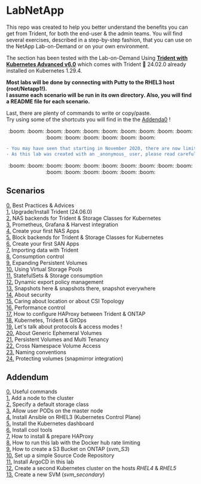 # LabNetApp

This repo was created to help you better understand the benefits you can get from Trident, for both the end-user & the admin teams. 
You will find several exercises, described in a step-by-step fashion, that you can use on the NetApp Lab-on-Demand  or on your own environment.  

<!-- ## A. Kubernetes v6 (with CSI) :new:  -->

The section has been tested with the Lab-on-Demand Using [**Trident with Kubernetes Advanced v6.0**](https://labondemand.netapp.com/lab/tridentadvlab) which comes with Trident :trident: 24.02.0 already installed on Kubernetes 1.29.4.  

**Most labs will be done by connecting with Putty to the RHEL3 host (root/Netapp1!).  
I assume each scenario will be run in its own directory. Also, you will find a README file for each scenario.**  

Last, there are plenty of commands to write or copy/paste.  
Try using some of the shortcuts you will find in the the [Addenda0](Kubernetes_v5/Addendum/Addenda00) !  

<p align="center">:boom: :boom: :boom: :boom: :boom: :boom: :boom: :boom: :boom: :boom: :boom: :boom: :boom: :boom: :boom: :boom:</p>  

```diff
- You may have seen that starting in November 2020, there are now limits on how many pull requests can be done on the Docker Hub.  
- As this lab was created with an _anonymous_ user, please read carefully the Addenda08 before starting this lab.
```

<p align="center">:boom: :boom: :boom: :boom: :boom: :boom: :boom: :boom: :boom: :boom: :boom: :boom: :boom: :boom: :boom: :boom:</p>  

Scenarios  
---------  
[0.](Kubernetes_v6/Scenarios/Scenario00) Best Practices & Advices  
[1.](Kubernetes_v6/Scenarios/Scenario01) Upgrade/Install Trident (24.06.0)  
[2.](Kubernetes_v6/Scenarios/Scenario02) NAS backends for Trident & Storage Classes for Kubernetes  
[3.](Kubernetes_v6/Scenarios/Scenario03) Prometheus, Grafana & Harvest integration  
[4.](Kubernetes_v6/Scenarios/Scenario04) Create your first NAS Apps  
[5.](Kubernetes_v6/Scenarios/Scenario05) Block backends for Trident & Storage Classes for Kubernetes  
[6.](Kubernetes_v6/Scenarios/Scenario06) Create your first SAN Apps  
[7.](Kubernetes_v6/Scenarios/Scenario07) Importing data with Trident  
[8.](Kubernetes_v6/Scenarios/Scenario08) Consumption control  
[9.](Kubernetes_v6/Scenarios/Scenario09) Expanding Persistent Volumes  
[10.](Kubernetes_v6/Scenarios/Scenario10) Using Virtual Storage Pools  
[11.](Kubernetes_v6/Scenarios/Scenario11) StatefulSets & Storage consumption  
[12.](Kubernetes_v6/Scenarios/Scenario12) Dynamic export policy management  
[13.](Kubernetes_v6/Scenarios/Scenario13) Snapshots here & snapshots there, snapshot everywhere  
[14.](Kubernetes_v6/Scenarios/Scenario14) About security  
[15.](Kubernetes_v6/Scenarios/Scenario15) Caring about location or about CSI Topology  
[16.](Kubernetes_v6/Scenarios/Scenario16) Performance control  
[17.](Kubernetes_v6/Scenarios/Scenario17) How to configure HAProxy between Trident & ONTAP  
[18.](Kubernetes_v6/Scenarios/Scenario18) Kubernetes, Trident & GitOps  
[19.](Kubernetes_v6/Scenarios/Scenario19) Let's talk about protocols & access modes !  
[20.](Kubernetes_v6/Scenarios/Scenario20) About Generic Ephemeral Volumes  
[21.](Kubernetes_v6/Scenarios/Scenario21) Persistent Volumes and Multi Tenancy  
[22.](Kubernetes_v6/Scenarios/Scenario22) Cross Namespace Volume Access  
[23.](Kubernetes_v6/Scenarios/Scenario23) Naming conventions  
[24.](Kubernetes_v6/Scenarios/Scenario24) Protecting volumes (snapmirror integration)  

Addendum
--------
[0.](Kubernetes_v6/Addendum/Addenda00) Useful commands  
[1.](Kubernetes_v6/Addendum/Addenda01) Add a node to the cluster  
[2.](Kubernetes_v6/Addendum/Addenda02) Specify a default storage class  
[3.](Kubernetes_v6/Addendum/Addenda03) Allow user PODs on the master node  
[4.](Kubernetes_v6/Addendum/Addenda04) Install Ansible on RHEL3 (Kubernetes Control Plane)  
[5.](Kubernetes_v6/Addendum/Addenda05) Install the Kubernetes dashboard  
[6.](Kubernetes_v6/Addendum/Addenda06) Install cool tools  
[7.](Kubernetes_v6/Addendum/Addenda07) How to install & prepare HAProxy  
[8.](Kubernetes_v6/Addendum/Addenda08) How to run this lab with the Docker hub rate limiting  
[9.](Kubernetes_v6/Addendum/Addenda09) How to create a S3 Bucket on ONTAP (_svm_S3_)  
[10.](Kubernetes_v6/Addendum/Addenda10) Set up a simple Source Code Repository  
[11.](Kubernetes_v6/Addendum/Addenda11) Install ArgoCD in this lab  
[12.](Kubernetes_v6/Addendum/Addenda12) Create a second Kubernetes cluster on the hosts _RHEL4_ & _RHEL5_  
[13.](Kubernetes_v6/Addendum/Addenda13) Create a new SVM (_svm_secondary_)  

<!-- OLD CONTENT

Kubernetes v5: https://labondemand.netapp.com/node/240
Scenarios  
---------  
[0.](Kubernetes_v5/Scenarios/Scenario00) Best Practices & Advices  
[1.](Kubernetes_v5/Scenarios/Scenario01) Upgrade/Install Trident (23.07.0) :arrows_counterclockwise:  
[2.](Kubernetes_v5/Scenarios/Scenario02) Configure your first NAS backends & storage classes :arrows_counterclockwise:  
[3.](Kubernetes_v5/Scenarios/Scenario03) Upgrade and use Prometheus, Grafana & Harvest  
[4.](Kubernetes_v5/Scenarios/Scenario04) Deploy your first app with File storage  
[5.](Kubernetes_v5/Scenarios/Scenario05) Configure your first iSCSI backends & storage classes  
[6.](Kubernetes_v5/Scenarios/Scenario06) Deploy your first app with Block storage  
[7.](Kubernetes_v5/Scenarios/Scenario07) Importing data with Trident :arrows_counterclockwise:  
[8.](Kubernetes_v5/Scenarios/Scenario08) Consumption control  
[9.](Kubernetes_v5/Scenarios/Scenario09) Expanding Persistent Volumes  
[10.](Kubernetes_v5/Scenarios/Scenario10) Using Virtual Storage Pools  
[11.](Kubernetes_v5/Scenarios/Scenario11) StatefulSets & Storage consumption  
[12.](Kubernetes_v5/Scenarios/Scenario12) Dynamic export policy management  
[13.](Kubernetes_v5/Scenarios/Scenario13) Snapshots here & snapshots there, snapshot everywhere :arrows_counterclockwise:  
[14.](Kubernetes_v5/Scenarios/Scenario14) About security :arrows_counterclockwise:  
[15.](Kubernetes_v5/Scenarios/Scenario15) Caring about location or about CSI Topology  
[16.](Kubernetes_v5/Scenarios/Scenario16) Performance control  
[17.](Kubernetes_v5/Scenarios/Scenario17) How to configure HAProxy between Trident & ONTAP  
[18.](Kubernetes_v5/Scenarios/Scenario18) Kubernetes, Trident & GitOps  
[19.](Kubernetes_v5/Scenarios/Scenario19) Let's talk about protocols & access modes !  
[20.](Kubernetes_v5/Scenarios/Scenario20) About Generic Ephemeral Volumes  
[21.](Kubernetes_v5/Scenarios/Scenario21) Persistent Volumes and Multi Tenancy  
[22.](Kubernetes_v5/Scenarios/Scenario22) Cross Namespace Volume Access  

Addendum
--------
[0.](Kubernetes_v5/Addendum/Addenda00) Useful commands  
[1.](Kubernetes_v5/Addendum/Addenda01) Add a node to the cluster  
[2.](Kubernetes_v5/Addendum/Addenda02) Specify a default storage class  
[3.](Kubernetes_v5/Addendum/Addenda03) Allow user PODs on the master node  
[4.](Kubernetes_v5/Addendum/Addenda04) Install Ansible on RHEL3 (Kubernetes Master)  
[5.](Kubernetes_v5/Addendum/Addenda05) Install a Load Balancer (MetalLB) :arrows_counterclockwise:  
[6.](Kubernetes_v5/Addendum/Addenda06) Install the Kubernetes dashboard  
[7.](Kubernetes_v5/Addendum/Addenda07) Install cool tools  
[8.](Kubernetes_v5/Addendum/Addenda08) How to run this lab with the Docker hub rate limiting  
[9.](Kubernetes_v5/Addendum/Addenda09) How to install & prepare HAProxy  
[10.](Kubernetes_v5/Addendum/Addenda10) How to create a S3 Bucket on ONTAP  
[11.](Kubernetes_v5/Addendum/Addenda11) Set up a simple Source Code Repository  
[12.](Kubernetes_v5/Addendum/Addenda12) Install ArgoCD in this lab  


## A. Kubernetes v4

Scenarios  
---------  
[0.](Kubernetes_v4/Scenarios/Scenario00) Best Practices & Advices  
[1.](Kubernetes_v4/Scenarios/Scenario01) Upgrade/Install Trident (v21.07.2)  
[2.](Kubernetes_v4/Scenarios/Scenario02) Configure your first NAS backends & storage classes  
[3.](Kubernetes_v4/Scenarios/Scenario03) Upgrade and use Prometheus, Grafana & Harvest  
[4.](Kubernetes_v4/Scenarios/Scenario04) Deploy your first app with File storage  
[5.](Kubernetes_v4/Scenarios/Scenario05) Configure your first iSCSI backends & storage classes  
[6.](Kubernetes_v4/Scenarios/Scenario06) Deploy your first app with Block storage  
[7.](Kubernetes_v4/Scenarios/Scenario07) Use the 'import' feature of Trident  
[8.](Kubernetes_v4/Scenarios/Scenario08) Consumption control  
[9.](Kubernetes_v4/Scenarios/Scenario09) Expanding Persistent Volumes  
[10.](Kubernetes_v4/Scenarios/Scenario10) Using Virtual Storage Pools  
[11.](Kubernetes_v4/Scenarios/Scenario11) StatefulSets & Storage consumption  
[12.](Kubernetes_v4/Scenarios/Scenario12) Dynamic export policy management  
[13.](Kubernetes_v4/Scenarios/Scenario13) Kubernetes CSI Snapshots & PVC from Snapshot workflows  
[14.](Kubernetes_v4/Scenarios/Scenario14) About security  
[15.](Kubernetes_v4/Scenarios/Scenario15) Caring about location or about CSI Topology  
[16.](Kubernetes_v4/Scenarios/Scenario16) Performance control  
[17.](Kubernetes_v4/Scenarios/Scenario17) How to configure HAProxy between Trident & ONTAP  
[18.](Kubernetes_v4/Scenarios/Scenario18) Kubernetes, Trident & GitOps  
[19.](Kubernetes_v4/Scenarios/Scenario19) Let's talk about protocols & access modes !  
[20.](Kubernetes_v4/Scenarios/Scenario20) About Generic Ephemeral Volumes  
[21.](Kubernetes_v4/Scenarios/Scenario21) Persistent Volumes and Virtual vClusters :new:  

Addendum
--------
[0.](Kubernetes_v4/Addendum/Addenda00) Useful commands  
[1.](Kubernetes_v4/Addendum/Addenda01) Add a node to the cluster  
[2.](Kubernetes_v4/Addendum/Addenda02) Specify a default storage class  
[3.](Kubernetes_v4/Addendum/Addenda03) Allow user PODs on the master node  
[4.](Kubernetes_v4/Addendum/Addenda04) Install Ansible on RHEL3 (Kubernetes Master)  
[5.](Kubernetes_v4/Addendum/Addenda05) Install a Load Balancer (MetalLB)  
[6.](Kubernetes_v4/Addendum/Addenda06) Install the Kubernetes dashboard  
[7.](Kubernetes_v4/Addendum/Addenda07) Install cool tools :arrows_counterclockwise:  
[8.](Kubernetes_v4/Addendum/Addenda08) How to run this lab with the Docker hub rate limiting  
[9.](Kubernetes_v4/Addendum/Addenda09) How to upgrade ONTAP  
[10.](Kubernetes_v4/Addendum/Addenda10) How to install & prepare HAProxy  
[11.](Kubernetes_v4/Addendum/Addenda11) How to create a S3 Bucket on ONTAP  
[12.](Kubernetes_v4/Addendum/Addenda12) Set up a simple Source Code Repository  
[13.](Kubernetes_v4/Addendum/Addenda13) Install ArgoCD in this lab  
[14.](Kubernetes_v4/Addendum/Addenda14) Upgrade Kubernetes :new: 

## B. Kubernetes v2 (with CSI)

The section has been tested with the Lab-on-Demand Using "**Trident with Kubernetes and ONTAP v3.1**" which comes with Trident :trident: 19.07 already installed on Kubernetes 1.15.3.

:boom:  
Most labs will be done by connecting with Putty to the RHEL3 host (root/Netapp1!).  
I assume each scenario will be run in its own directory. Also, you will find a README file for each scenario.  

Last, there are plenty of commands to write or copy/paste.  
Try using some of the shortcuts you will find in the the Addenda0!  
:boom:  

Scenarios (updated for Trident 20.10)
---------
[1.](Kubernetes_v2/Scenarios/Scenario01) Install/Upgrade Trident  
[2.](Kubernetes_v2/Scenarios/Scenario02) Configure your first NAS backends & storage classes  
[3.](Kubernetes_v2/Scenarios/Scenario03) Install and use Prometheus & Grafana :arrows_counterclockwise:  
[4.](Kubernetes_v2/Scenarios/Scenario04) Deploy your first app with File storage  
[5.](Kubernetes_v2/Scenarios/Scenario05) Configure your first iSCSI backends & storage classes  
[6.](Kubernetes_v2/Scenarios/Scenario06) Deploy your first app with Block storage  
[7.](Kubernetes_v2/Scenarios/Scenario07) Use the 'import' feature of Trident  
[8.](Kubernetes_v2/Scenarios/Scenario08) Consumption control  
[9.](Kubernetes_v2/Scenarios/Scenario09) Resize a NFS CSI PVC  
[10.](Kubernetes_v2/Scenarios/Scenario10) Using Virtual Storage Pools  
[11.](Kubernetes_v2/Scenarios/Scenario11) StatefulSets & Storage consumption  
[12.](Kubernetes_v2/Scenarios/Scenario12) Resize a iSCSI CSI PVC (*requires Kubernetes 1.16 minimum*)  
[13.](Kubernetes_v2/Scenarios/Scenario13) Dynamic export policy management  
[14.](Kubernetes_v2/Scenarios/Scenario14) Kubernetes CSI Snapshots & PVC from Snapshot workflows (*requires Kubernetes 1.17 minimum*)  
[15.](Kubernetes_v2/Scenarios/Scenario15) About security  
[16.](Kubernetes_v2/Scenarios/Scenario16) Caring about location or about CSI Topology (*requires Kubernetes 1.17 minimum*)  

Addendum
--------
[0.](Kubernetes_v2/Addendum/Addenda00) Useful commands  
[1.](Kubernetes_v2/Addendum/Addenda01) Add a node to the cluster  
[2.](Kubernetes_v2/Addendum/Addenda02) Specify a default storage class  
[3.](Kubernetes_v2/Addendum/Addenda03) Allow user PODs on the master node  
[4.](Kubernetes_v2/Addendum/Addenda04) Upgrade your Kubernetes cluster (1.15 => 1.16 => 1.17 => 1.18)  
[5.](Kubernetes_v2/Addendum/Addenda05) Prepare ONTAP for block storage  
[6.](Kubernetes_v2/Addendum/Addenda06) Install Ansible on RHEL3 (Kubernetes Master)  
[7.](Kubernetes_v2/Addendum/Addenda07) Install a Load Balancer (MetalLB)  
[8.](Kubernetes_v2/Addendum/Addenda08) Install the Kubernetes dashboard  

## C. Kubernetes v1 pre-CSI (**retired**, but can still be useful)

These files are attended to be used with the NetApp LabOnDemand "Using NetApp with Docker and Kubernetes v2.0".
The "Kubernetes_v1" directory contains lots of configuration files to create backends / storage classes / PVC / PODs

Scenarios
---------
1. Upgrade Trident
2. Backends & Storage Classes configuration
3. Quota Management with Kubernetes
4. Test new features released in Trident 18.10 (limitVolumeSize, snapshotReserve & limitAggregateUsage)
5. Create an Apache environment with a Persistent Volume
6. Test new features released in Trident 19.04 (volume import)
7. Migrating an app from a legacy Docker environment to a new Kubernetes cluster
8. Snapshots management with ONTAP-NAS & ONTAP-NAS-ECONOMY

## D. Docker (**retired**, but can still be useful)

the "Docker" directory contains several configuration files to create different plugins on the lab

Scenarios
---------
1. Create & Update Trident plugins
2. Play around with clones & Apache
-->

<!-- ICONS
:new:
:arrows_counterclockwise:
-->